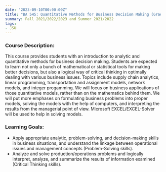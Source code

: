 ```yaml
---
date: "2023-09-10T00:00:00Z"
title: "BA 545: Quantitative Methods for Business Decision Making (Graduate level)"
summary: Fall 2021/2022/2023 and Summer 2021/2022
tags:
- JSU
---
```


### Course Description:
This course provides students with an introduction to analytic and quantitative methods for business decision making. Students are expected to learn not only a bunch of mathematical or statistical tools for making better decisions, but also a logical way of critical thinking in optimally dealing with various business issues. Topics include supply chain analytics, linear programming, transportation and assignment models, network models, and integer progamming. We will focus on business applications of those quantitative models, rather than on the mathematics behind them. We will put more emphases on formulating business problems into proper models, solving the models with the help of computers, and interpreting the results from the managerial point of view. 
Microsoft EXCEL/EXCEL-Solver will be used to help in solving models. 


### Learning Goals:

- Apply appropriate analytic, problem-solving, and decision-making skills in business situations, and understand the linkage between operational issues and management concepts (Problem-Solving skills).
- Analyze and solve production/operations problems and logically interpret, analyze, and summarize the results of information examined (Critical Thinking skills).

